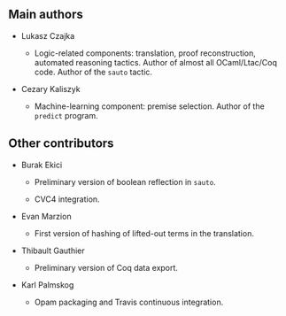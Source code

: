 Main authors
------------

* Lukasz Czajka

    * Logic-related components: translation, proof reconstruction,
      automated reasoning tactics. Author of almost all OCaml/Ltac/Coq
      code. Author of the `sauto` tactic.

* Cezary Kaliszyk

    * Machine-learning component: premise selection. Author of the
      `predict` program.

Other contributors
------------------

* Burak Ekici

    * Preliminary version of boolean reflection in `sauto`.

    * CVC4 integration.

* Evan Marzion

    * First version of hashing of lifted-out terms in the translation.

* Thibault Gauthier

    * Preliminary version of Coq data export.

* Karl Palmskog

    * Opam packaging and Travis continuous integration.
